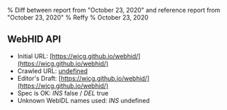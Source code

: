 % Diff between report from "October 23, 2020" and reference report from "October 23, 2020"
% Reffy
% October 23, 2020

## WebHID API

- Initial URL: [https://wicg.github.io/webhid/](https://wicg.github.io/webhid/)
- Crawled URL: [undefined](undefined)
- Editor's Draft: [https://wicg.github.io/webhid/](https://wicg.github.io/webhid/)
- Spec is OK: *INS* false / *DEL* true
- Unknown WebIDL names used: *INS* undefined


